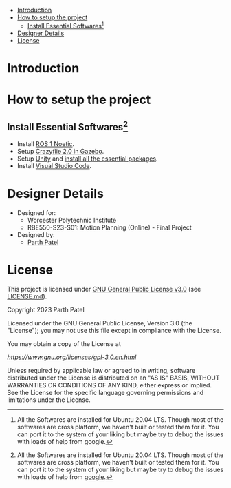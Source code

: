 <!-- TOC -->

- [Introduction](#introduction)
- [How to setup the project](#how-to-setup-the-project)
    - [Install Essential Softwares[^1]](#install-essential-softwares%5E1)
- [Designer Details](#designer-details)
- [License](#license)

<!-- /TOC -->

# Introduction

# How to setup the project

## Install Essential Softwares[^1]

[^1]: All the Softwares are installed for Ubuntu 20.04 LTS. Though most of the softwares are cross platform, we haven't built or tested them for it. You can port it to the system of your liking but maybe try to debug the issues with loads of help from [google](www.google.com).

- Install [ROS 1 Noetic](./Docs/Install%20ROS%20Noetic.md).
- Setup [Crazyflie 2.0 in Gazebo](./Docs/Gazebo-Crazyflie.md).
- Setup [Unity](./Docs/Setup%20Unity.md) and [install all the essential packages](./Docs/Install%20Essential%20Unity%20Packages.md).
- Install [Visual Studio Code](./Docs/VSCode.md).


<!-- 🥳 _Ladies and Gentlemen!!_ \
🥳 _Hope you have a good day!!_\
🥳 _We are all done with the project here!!_ -->

# Designer Details

- Designed for:
  - Worcester Polytechnic Institute
  - RBE550-S23-S01: Motion Planning (Online) - Final Project
- Designed by:
  - [Parth Patel](mailto:parth.pmech@gmail.com)

# License

This project is licensed under [GNU General Public License v3.0](https://www.gnu.org/licenses/gpl-3.0.en.html) (see [LICENSE.md](LICENSE.md)).

Copyright 2023 Parth Patel

Licensed under the GNU General Public License, Version 3.0 (the "License"); you may not use this file except in compliance with the License.

You may obtain a copy of the License at

_https://www.gnu.org/licenses/gpl-3.0.en.html_

Unless required by applicable law or agreed to in writing, software distributed under the License is distributed on an "AS IS" BASIS, WITHOUT WARRANTIES OR CONDITIONS OF ANY KIND, either express or implied. See the License for the specific language governing permissions and limitations under the License.